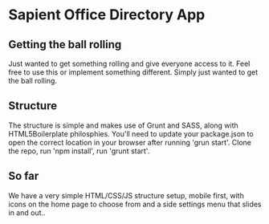 Sapient Office Directory App
============================

## Getting the ball rolling ##
Just wanted to get something rolling and give everyone access to it. Feel free to use this or implement something different. Simply just wanted to get the ball rolling.

## Structure ##
The structure is simple and makes use of Grunt and SASS, along with HTML5Boilerplate philosphies. You'll need to update your package.json to open the correct location in your browser after running 'grun start'. Clone the repo, run 'npm install', run 'grunt start'. 

## So far ##
We have a very simple HTML/CSS/JS structure setup, mobile first, with icons on the home page to choose from and a side settings menu that slides in and out..
